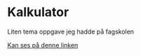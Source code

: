 # Kalkulator
Liten tema oppgave jeg hadde på fagskolen 

<a href="https://sema005.github.io/Kalkulator/" _blank>Kan ses på denne linken</a>
